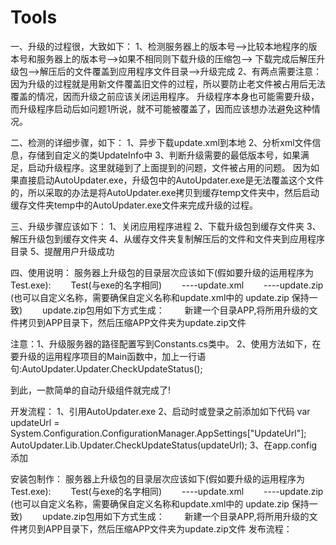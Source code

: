 # Tools
一、升级的过程很，大致如下：
1、检测服务器上的版本号—>比较本地程序的版本号和服务器上的版本号—>如果不相同则下载升级的压缩包—>
    下载完成后解压升级包—>解压后的文件覆盖到应用程序文件目录—>升级完成
2、有两点需要注意：
因为升级的过程就是用新文件覆盖旧文件的过程，所以要防止老文件被占用后无法覆盖的情况，因而升级之前应该关闭运用程序。
升级程序本身也可能需要升级，而升级程序启动后如问题1所说，就不可能被覆盖了，因而应该想办法避免这种情况。

二、检测的详细步骤，如下：
1、异步下载update.xml到本地
2、分析xml文件信息，存储到自定义的类UpdateInfo中
3、判断升级需要的最低版本号，如果满足，启动升级程序。这里就碰到了上面提到的问题，文件被占用的问题。
因为如果直接启动AutoUpdater.exe，升级包中的AutoUpdater.exe是无法覆盖这个文件的，所以采取的办法是将AutoUpdater.exe拷贝到缓存temp文件夹中，然后启动缓存文件夹temp中的AutoUpdater.exe文件来完成升级的过程。

三、升级步骤应该如下：
1、关闭应用程序进程
2、下载升级包到缓存文件夹
3、解压升级包到缓存文件夹
4、从缓存文件夹复制解压后的文件和文件夹到应用程序目录
5、提醒用户升级成功

四、使用说明：
服务器上升级包的目录层次应该如下(假如要升级的运用程序为Test.exe):
　　Test(与exe的名字相同)
　　----update.xml
　　----update.zip   (也可以自定义名称，需要确保自定义名称和update.xml中的  <Package>update.zip</Package> 保持一致)
　　update.zip包用如下方式生成：
　　新建一个目录APP,将所用升级的文件拷贝到APP目录下，然后压缩APP文件夹为update.zip文件


注意：1、升级服务器的路径配置写到Constants.cs类中。
	  2、使用方法如下，在要升级的运用程序项目的Main函数中，加上一行语句:AutoUpdater.Updater.CheckUpdateStatus();

到此，一款简单的自动升级组件就完成了!

开发流程：
1、引用AutoUpdater.exe
2、启动时或登录之前添加如下代码
            var updateUrl = System.Configuration.ConfigurationManager.AppSettings["UpdateUrl"];
            AutoUpdater.Lib.Updater.CheckUpdateStatus(updateUrl);
3、在app.config 添加
 <appSettings>
    <!--升级文件所在路径-->
    <add key="UpdateUrl" value="http://192.168.250.191:8090/Uploads" />
  </appSettings>

安装包制作：
服务器上升级包的目录层次应该如下(假如要升级的运用程序为Test.exe):
　　Test(与exe的名字相同)
　　----update.xml
　　----update.zip   (也可以自定义名称，需要确保自定义名称和update.xml中的  <Package>update.zip</Package> 保持一致)
　　update.zip包用如下方式生成：
　　新建一个目录APP,将所用升级的文件拷贝到APP目录下，然后压缩APP文件夹为update.zip文件
发布流程：

